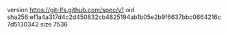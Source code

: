 version https://git-lfs.github.com/spec/v1
oid sha256:ef1a4a317d4c2d450832cb4825194ab1b05e2b9f6637bbc0664216c7d5130342
size 7536

